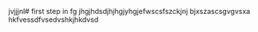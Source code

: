 jvjjjnl# first step in fg jhgjhdsdjhjhgjyhgjefwscsfszckjnj bjxszascsgvgvsxa
hkfvessdfvsedvshkjhkdvsd
